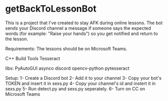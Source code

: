 # getBackToLessonBot

This is a project that I've created to stay AFK during online lessons. The bot sends your Discord channel a message if someone says the expected words (for example: "Raise your hands") so you get notified and return to the lesson.

Requirements:
  The lessons should be on Microsoft Teams.

  C++ Build Tools
  Tesseract
  
  libs:
  PyAutoGUI
  asynco
  discord
  opencv-python
  pytesseract
  
Setup:
  1- Create a Discord bot
  2- Add it to your channel
  3- Copy your bot's TOKEN and insert it in sexs.py
  4- Copy your channel's id and instert it in sexs.py
  5- Run detect.py and sexs.py seperately.
  6- Turn on CC on Microsoft Teams
